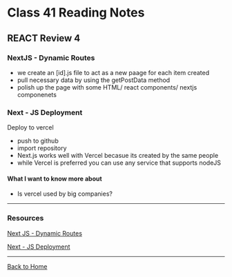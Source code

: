 # Class 41 Reading Notes

## REACT Review 4

### NextJS - Dynamic Routes

- we create an [id].js file to act as a new paage for each item created
- pull necessary data by using the getPostData method
- polish up the page with some HTML/ react components/ nextjs componenets

### Next - JS Deployment

Deploy to vercel

- push to github
- import repository
- Next.js works well with Vercel becasue its created by the same people
- while Vercel is preferred you can use any service that supports nodeJS

#### What I want to know more about

- Is vercel used by big companies?

---

### Resources

[Next JS - Dynamic Routes](https://nextjs.org/learn/basics/dynamic-routes)

[Next - JS Deployment](https://nextjs.org/learn/basics/deploying-nextjs-app)

---

[Back to Home](../README.md)
